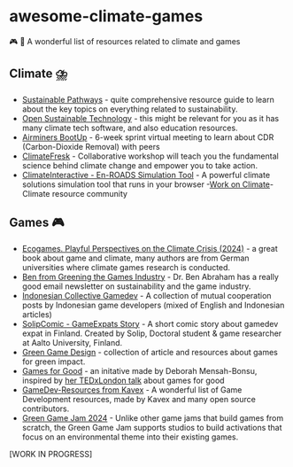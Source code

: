# awesome-climate-games
🎮 🎲 A wonderful list of resources related to climate and games





## Climate :cloud_with_lightning_and_rain:

- [Sustainable Pathways](https://sustainablecareerpathways.com/recommended-resources/) - quite comprehensive resource guide to learn about the key topics on everything related to sustainability.
- [Open Sustainable Technology](https://opensustain.tech/) - this might be relevant for you as it has many climate tech software, and also education resources.
- [Airminers BootUp](https://bootup.airminers.com/) - 6-week sprint virtual meeting to learn about CDR (Carbon-Dioxide Removal) with peers
- [ClimateFresk](https://climatefresk.org/world/) - Collaborative workshop will teach you the fundamental science behind climate change and empower you to take action.
- [ClimateInteractive - En-ROADS Simulation Tool](https://www.climateinteractive.org/en-roads/) - A powerful climate solutions simulation tool that runs in your browser
-[Work on Climate](https://workonclimate.org/)- Climate resource community



## Games :video_game:

- [Ecogames. Playful Perspectives on the Climate Crisis (2024)](https://greenmedia.sites.uu.nl/ecogames-playful-perspectives-on-the-climate-crisis/) - a great book about game and climate, many authors are from German universities where climate games research is conducted.
- [Ben from Greening the Games Industry](https://gtg.benabraham.net/) - Dr. Ben Abraham has a really good email newsletter on sustainability and the game industry.
- [Indonesian Collective Gamedev](https://medium.com/kolektif-gamedev) - A collection of mutual cooperation posts by Indonesian game developers (mixed of English and Indonesian articles)
- [SolipComic - GameExpats Story](https://www.instagram.com/solip.comic/) - A short comic story about gamedev expat in Finland. Created by Solip, Doctoral student & game researcher at Aalto University, Finland. 
- [Green Game Design](https://www.greengamedesign.com/ ) - collection of article and resources about games for green impact.
- [Games for Good](https://www.games-for-good.com/) - an initative made by Deborah Mensah-Bonsu, inspired by [her TEDxLondon talk](https://www.youtube.com/watch?v=6hceniC3FZw) about games for good
- [GameDev-Resources from Kavex](https://github.com/Kavex/GameDev-Resources) - A wonderful list of Game Development resources, made by Kavex and many open source contributors.
- [Green Game Jam 2024](https://www.playing4theplanet.org/project/green-game-jam-2024) - Unlike other game jams that build games from scratch, the Green Game Jam supports studios to build activations that focus on an environmental theme into their existing games.



[WORK IN PROGRESS]

